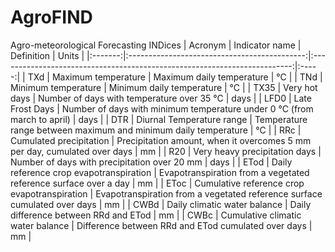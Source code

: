 # AgroFIND
Agro-meteorological Forecasting INDices
| Acronym |                Indicator name                |                                 Definition                                | Units |
|:-------:|:--------------------------------------------:|:-------------------------------------------------------------------------:|:-----:|
|   TXd   |              Maximum temperature             | Maximum daily temperature                                                 |   °C  |
|   TNd   |              Minimum temperature             | Minimum daily temperature                                                 |   °C  |
|   TX35  |                 Very hot days                | Number of days with temperature over 35 °C                                |  days |
|   LFD0  |                Late Frost Days               | Number of days with minimum temperature under 0 °C (from march to april)  |  days |
|   DTR   |           Diurnal Temperature range          | Temperature range between maximum and minimum daily temperature           |   °C  |
|   RRc   |            Cumulated precipitation           | Precipitation amount, when it overcomes 5 mm per day, cumulated over days |   mm  |
|   R20   |         Very heavy precipitation days        | Number of days with precipitation over 20 mm                              |  days |
|   ETod  |    Daily reference crop evapotranspiration   | Evapotranspiration from a vegetated reference surface over a day          |   mm  |
|   EToc  | Cumulative reference crop evapotranspiration | Evapotranspiration from a vegetated reference surface cumulated over days |   mm  |
|   CWBd  |         Daily climatic water balance         | Daily difference between RRd and ETod                                     |   mm  |
|   CWBc  |       Cumulative climatic water balance      | Difference between RRd and ETod cumulated over days                       |   mm  |